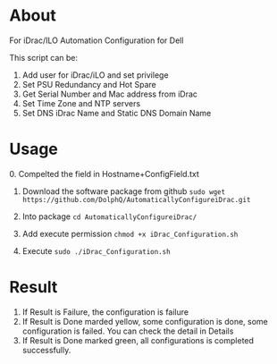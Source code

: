 <h1>About</h1>

For iDrac/ILO Automation Configuration for Dell

This script can be:
 1. Add user for iDrac/iLO and set privilege
 2. Set PSU Redundancy and Hot Spare
 3. Get Serial Number and Mac address from iDrac
 4. Set Time Zone and NTP servers
 5. Set DNS iDrac Name and Static DNS Domain Name


<h1>Usage</h1>
0. Compelted the field in Hostname+ConfigField.txt

1. Download the software package from github
`sudo wget https://github.com/DolphQ/AutomaticallyConfigureiDrac.git`

2. Into package
`cd AutomaticallyConfigureiDrac/`

3. Add execute permission
`chmod +x iDrac_Configuration.sh`

4. Execute
`sudo ./iDrac_Configuration.sh`

<h1>Result</h1>

1. If Result is Failure, the configuration is failure
2. If Result is Done marded yellow, some configuration is done, some configuration is failed. You can check the detail in Details
3. If Result is Done marked green, all configurations is completed successfully.
